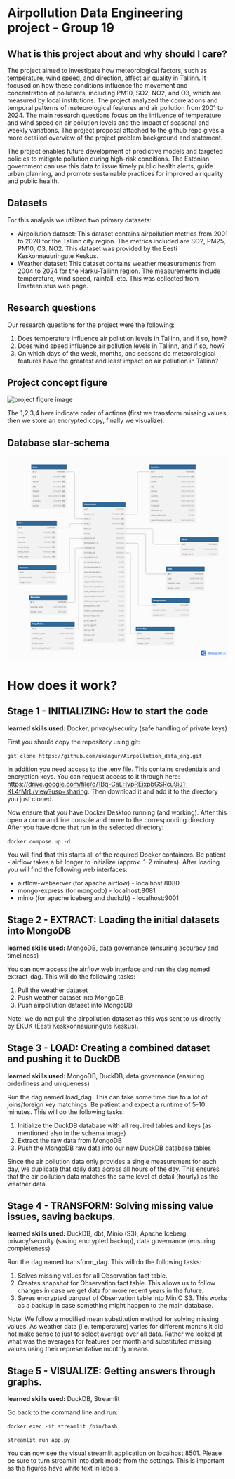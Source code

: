 # Airpollution Data Engineering project - Group 19

## What is this project about and why should I care?

The project aimed to investigate how meteorological factors, such as temperature, wind speed, and direction, affect air quality in Tallinn. It focused on how these conditions influence the movement and concentration of pollutants, including PM10, SO2, NO2, and O3, which are measured by local institutions. The project analyzed the correlations and temporal patterns of meteorological features and air pollution from 2001 to 2024. The main research questions focus on the influence of temperature and wind speed on air pollution levels and the impact of seasonal and weekly variations. The project proposal attached to the github repo gives a more detailed overview of the project problem background and statement.

The project enables future development of predictive models and targeted policies to mitigate pollution during high-risk conditions. The Estonian government can use this data to issue timely public health alerts, guide urban planning, and promote sustainable practices for improved air quality and public health.

## Datasets

For this analysis we utilized two primary datasets:

* Airpollution dataset: This dataset contains airpollution metrics from 2001 to 2020 for the Tallinn city region. The metrics included are SO2, PM25, PM10, O3, NO2. This dataset was provided by the Eesti Keskonnauuringute Keskus.
* Weather dataset: This dataset contains weather measurements from 2004 to 2024 for the Harku-Tallinn region. The measurements include temperature, wind speed, rainfall, etc. This was collected from Ilmateenistus web page.

## Research questions

Our research questions for the project were the following:

1) Does temperature influence air pollution levels in Tallinn, and if so, how? 
2) Does wind speed influence air pollution levels in Tallinn, and if so, how? 
3) On which days of the week, months, and seasons do meteorological features have the greatest and least impact on air pollution in Tallinn?

## Project concept figure
![project figure image](DE_graph.png?raw=true "Title")

The 1,2,3,4 here indicate order of actions (first we transform missing values, then we store an encrypted copy, finally we visualize).

## Database star-schema
![Database schema image](db_schema.png?raw=true "Title")

# How does it work?

## Stage 1 - INITIALIZING: How to start the code
**learned skills used:** Docker, privacy/security (safe handling of private keys)

First you should copy the repository using git:

`git clone https://github.com/ukangur/Airpollution_data_eng.git`

In addition you need access to the .env file. This contains credentials and encryption keys. You can request access to it through here: https://drive.google.com/file/d/1Bq-CaLHvpREixpbGSRcu9iJ1-KL4fMrL/view?usp=sharing. Then download it and add it to the directory you just cloned.

Now ensure that you have Docker Desktop running (and working). After this open a command line console and move to the corresponding directory. After you have done that run in the selected directory:

`docker compose up -d`

You will find that this starts all of the required Docker containers. Be patient - airflow takes a bit longer to initialize (approx. 1-2 minutes). After loading you will find the following web interfaces:

* airflow-webserver (for apache airflow) - localhost:8080
* mongo-express (for mongodb) - localhost:8081
* minio (for apache iceberg and duckdb) - localhost:9001

 ## Stage 2 - EXTRACT: Loading the initial datasets into MongoDB
**learned skills used:** MongoDB, data governance (ensuring accuracy and timeliness)

You can now access the airflow web interface and run the dag named extract_dag. This will do the following tasks:

1) Pull the weather dataset
2) Push weather dataset into MongoDB
3) Push airpollution dataset into MongoDB

Note: we do not pull the airpollution dataset as this was sent to us directly by EKUK (Eesti Keskkonnauuringute Keskus).

## Stage 3 - LOAD: Creating a combined dataset and pushing it to DuckDB
**learned skills used:** MongoDB, DuckDB, data governance (ensuring orderliness and uniqueness)

Run the dag named load_dag. This can take some time due to a lot of joins/foreign key matchings. Be patient and expect a runtime of 5-10 minutes. This will do the following tasks:

1) Initialize the DuckDB database with all required tables and keys (as mentioned also in the schema image)
2) Extract the raw data from MongoDB
3) Push the MongoDB raw data into our new DuckDB database tables

Since the air pollution data only provides a single measurement for each day, we duplicate that daily data across all hours of the day. This ensures that the air pollution data matches the same level of detail (hourly) as the weather data.

## Stage 4 - TRANSFORM: Solving missing value issues, saving backups.
**learned skills used:** DuckDB, dbt, Minio (S3), Apache Iceberg, privacy/security (saving encrypted backup), data governance (ensuring completeness)

Run the dag named transform_dag. This will do the following tasks:

1) Solves missing values for all Observation fact table.
2) Creates snapshot for Observation fact table. This allows us to follow changes in case we get data for more recent years in the future.
3) Saves encrypted parquet of Observation table into MinIO S3. This works as a backup in case something might happen to the main database. 

Note: We follow a modified mean substitution method for solving missing values. As weather data (i.e. temperature) varies for different months it did not make sense to just to select average over all data. Rather we looked at what was the averages for features per month and substituted missing values using their representative monthly means.

## Stage 5 - VISUALIZE: Getting answers through graphs.
**learned skills used:** DuckDB, Streamlit

Go back to the command line and run:

`docker exec -it streamlit /bin/bash`

`streamlit run app.py`

You can now see the visual streamlit application on localhost:8501. Please be sure to turn streamlit into dark mode from the settings. This is important as the figures have white text in labels.
